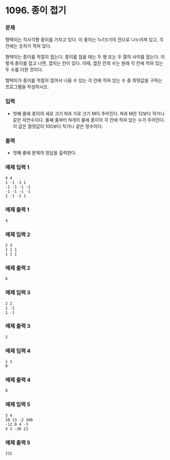 # 1096. 종이 접기


### 문제

형택이는 직사각형 종이를 가지고 있다. 이 종이는 1×1크기의 칸으로 나누어져 있고, 각 칸에는 숫자가 적혀 있다.

형택이는 종이를 적절히 접는다. 종이를 접을 때는 두 행 또는 두 열의 사이를 접는다. 이렇게 종이를 접고 나면, 겹치는 칸이 있다. 이때, 겹친 칸의 수는 원래 각 칸에 적혀 있는 두 수를 더한 것이다.

형택이가 종이를 적절히 접어서 나올 수 있는 각 칸에 적혀 있는 수 중 최댓값을 구하는 프로그램을 작성하시오.
### 입력

- 첫째 줄에 종이의 세로 크기 N과 가로 크기 M이 주어진다. N과 M은 12보다 작거나 같은 자연수이다. 둘째 줄부터 N개의 줄에 종이의 각 칸에 적혀 있는 수가 주어진다. 이 값은 절댓값이 100보다 작거나 같은 정수이다.
### 출력

- 첫째 줄에 문제의 정답을 출력한다.
### 예제 입력 1
```
4 4
1 -1 -1 1
-1 -1 -1 -1
-1 -1 -1 -1
1 -1 -1 1
```
### 예제 출력 1
```
4
```
### 예제 입력 2
```
2 3
1 1 1
1 1 1
```
### 예제 출력 2
```
6
```
### 예제 입력 3
```
2 2
1 -1
1 -1
```
### 예제 출력 3
```
2
```
### 예제 입력 4
```
1 1
0
```
### 예제 출력 4
```
0
```
### 예제 입력 5
```
3 4
20 13 -2 100
-12 0 4 -3
4 1 -36 21
```
### 예제 출력 5
```
131
```
